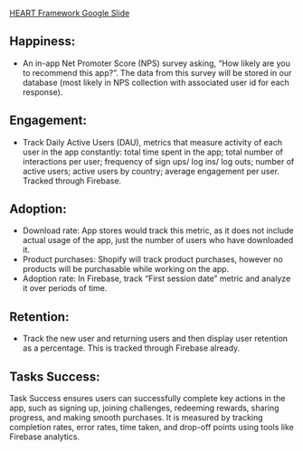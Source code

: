 [HEART Framework Google Slide](https://docs.google.com/presentation/d/1faLNjihW0OLhgibvnLp9ItB1z5xxHWgyMiqLhe1785w/edit?usp=sharing)

## Happiness:
* An in-app Net Promoter Score (NPS) survey asking, “How likely are you to recommend this app?”. The data from this survey will be stored in our database (most likely in NPS collection with associated user id for each response).

## Engagement:
* Track Daily Active Users (DAU), metrics that measure activity of each user in the app constantly: total time spent in the app; total number of interactions per user; frequency of sign ups/ log ins/ log outs; number of active users; active users by country; average engagement per user.
Tracked through Firebase.  

## Adoption:
* Download rate: App stores would track this metric, as it does not include actual usage of the app, just the number of users who have downloaded it.
* Product purchases: Shopify will track product purchases, however no products will be purchasable while working on the app.
* Adoption rate: In Firebase, track “First session date” metric and analyze it over periods of time.

## Retention:
* Track the new user and returning users and then display user retention as a percentage. This is tracked through Firebase already.

## Tasks Success:
Task Success ensures users can successfully complete key actions in the app, such as signing up, joining challenges, redeeming rewards, sharing progress, and making smooth purchases. It is measured by tracking completion rates, error rates, time taken, and drop-off points using tools like Firebase analytics.
